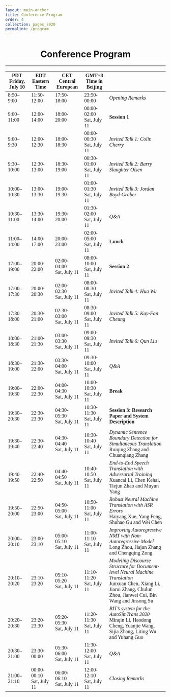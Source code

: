 ```yaml
---
layout: main-anchor
title: Conference Program
order: 4
collection: pages_2020
permalink: /program
---
```



<h1 style="text-align:center">Conference Program</h1>

---

<style>
	/*table {
		table-layout: fixed;
		width: 80%;

	}*/
	th {
		text-align:center;
	}
	td,th {
		font-family: "Times New Roman";
	}
	I {
		font-family: "Times New Roman";
		font-style: italic;
	}
</style>

<table>
<thead>
<tr><th>PDT<br>Friday, July 10  </th><th>EDT<br>Eastern Time        </th><th>CET<br>Central European    </th><th>GMT+8<br>Time in Beijing   </th><th>                                                                                                                                                                            </th></tr>
</thead>
<tbody>
<tr><td>8:50–9:00               </td><td>11:50-12:00                </td><td>17:50-18:00                </td><td>23:50-00:00                </td><td><I>Opening Remarks</I>                                                                                                                                                      </td></tr>
<tr><td>9:00–11:00              </td><td>12:00-14:00                </td><td>18:00-20:00                </td><td>00:00-02:00<br>Sat, July 11</td><td><b>Session 1</b>                                                                                                                                                            </td></tr>
<tr><td>9:00–9:30               </td><td>12:00-12:30                </td><td>18:00-18:30                </td><td>00:00-00:30<br>Sat, July 11</td><td><I>Invited Talk 1: Colin Cherry</I>                                                                                                                                         </td></tr>
<tr><td>9:30–10:00              </td><td>12:30-13:00                </td><td>18:30-19:00                </td><td>00:30-01:00<br>Sat, July 11</td><td><I>Invited Talk 2: Barry Slaughter Olsen</I>                                                                                                                                </td></tr>
<tr><td>10:00–10:30             </td><td>13:00-13:30                </td><td>19:00-19:30                </td><td>01:00-01:30<br>Sat, July 11</td><td><I>Invited Talk 3: Jordan Boyd-Graber</I>                                                                                                                                   </td></tr>
<tr><td>10:30–11:00             </td><td>13:30-14:00                </td><td>19:30-20:00                </td><td>01:30-02:00<br>Sat, July 11</td><td><I>Q&A</I>                                                                                                                                                                  </td></tr>
<tr><td>11:00–14:00             </td><td>14:00-17:00                </td><td>20:00-23:00                </td><td>02:00-05:00<br>Sat, July 11</td><td><b>Lunch</b>                                                                                                                                                                </td></tr>
<tr><td>17:00–19:00             </td><td>20:00-22:00                </td><td>02:00-04:00<br>Sat, July 11</td><td>08:00-10:00<br>Sat, July 11</td><td><b>Session 2</b>                                                                                                                                                            </td></tr>
<tr><td>17:00–17:30             </td><td>20:00-20:30                </td><td>02:00-02:30<br>Sat, July 11</td><td>08:00-08:30<br>Sat, July 11</td><td><I>Invited Talk 4: Hua Wu</I>                                                                                                                                               </td></tr>
<tr><td>17:30–18:00             </td><td>20:30-21:00                </td><td>02:30-03:00<br>Sat, July 11</td><td>08:30-09:00<br>Sat, July 11</td><td><I>Invited Talk 5: Kay-Fan Cheung</I>                                                                                                                                       </td></tr>
<tr><td>18:00–18:30             </td><td>21:00-21:30                </td><td>03:00-03:30<br>Sat, July 11</td><td>09:00-09:30<br>Sat, July 11</td><td><I>Invited Talk 6: Qun Liu</I>                                                                                                                                              </td></tr>
<tr><td>18:30–19:00             </td><td>21:30-22:00                </td><td>03:30-04:00<br>Sat, July 11</td><td>09:30-10:00<br>Sat, July 11</td><td><I>Q&A</I>                                                                                                                                                                  </td></tr>
<tr><td>19:00–19:30             </td><td>22:00-22:30                </td><td>04:00-04:30<br>Sat, July 11</td><td>10:00-10:30<br>Sat, July 11</td><td><b>Break</b>                                                                                                                                                                </td></tr>
<tr><td>19:30–20:30             </td><td>22:30-23:30                </td><td>04:30-05:30<br>Sat, July 11</td><td>10:30-11:30<br>Sat, July 11</td><td><b>Session 3: Research Paper and System Description</b>                                                                                                                     </td></tr>
<tr><td>19:30–19:40             </td><td>22:30-22:40                </td><td>04:30-04:40<br>Sat, July 11</td><td>10:30-10:40<br>Sat, July 11</td><td><I>Dynamic Sentence Boundary Detection for Simultaneous Translation</I><br>Ruiqing Zhang and Chuanqiang Zhang                                                               </td></tr>
<tr><td>19:40–19:50             </td><td>22:40-22:50                </td><td>04:40-04:50<br>Sat, July 11</td><td>10:40-10:50<br>Sat, July 11</td><td><I>End-to-End Speech Translation with Adversarial Training</I><br>Xuancai Li, Chen Kehai, Tiejun Zhao and Muyun Yang                                                        </td></tr>
<tr><td>19:50–20:00             </td><td>22:50-23:00                </td><td>04:50-05:00<br>Sat, July 11</td><td>10:50-11:00<br>Sat, July 11</td><td><I>Robust Neural Machine Translation with ASR Errors</I><br>Haiyang Xue, Yang Feng, Shuhao Gu and Wei Chen                                                                  </td></tr>
<tr><td>20:00–20:10             </td><td>23:00-23:10                </td><td>05:00-05:10<br>Sat, July 11</td><td>11:00-11:10<br>Sat, July 11</td><td><I>Improving Autoregressive NMT with Non-Autoregressive Model</I><br>Long Zhou, Jiajun Zhang and Chengqing Zong                                                             </td></tr>
<tr><td>20:10–20:20             </td><td>23:10-23:20                </td><td>05:10-05:20<br>Sat, July 11</td><td>11:10-11:20<br>Sat, July 11</td><td><I>Modeling Discourse Structure for Document-level Neural Machine Translation</I><br>Junxuan Chen, Xiang Li, Jiarui Zhang, Chulun Zhou, Jianwei Cui, Bin Wang and Jinsong Su</td></tr>
<tr><td>20:20–20:30             </td><td>23:20-23:30                </td><td>05:20-05:30<br>Sat, July 11</td><td>11:20-11:30<br>Sat, July 11</td><td><I>BIT’s system for the AutoSimTrans 2020</I><br>Minqin Li, Haodong Cheng, Yuanjie Wang, Sijia Zhang, Liting Wu and Yuhang Guo                                              </td></tr>
<tr><td>20:30–21:00             </td><td>23:30-00:00                </td><td>05:30-06:00<br>Sat, July 11</td><td>11:30-12:00<br>Sat, July 11</td><td><I>Q&A</I>                                                                                                                                                                  </td></tr>
<tr><td>21:00–21:10             </td><td>00:00-00:10<br>Sat, July 11</td><td>06:00-06:10<br>Sat, July 11</td><td>12:00-12:10<br>Sat, July 11</td><td><I>Closing Remarks</I>                                                                                                                                                      </td></tr>
</tbody>
</table>